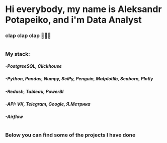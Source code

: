 # Hi everybody, my name is Aleksandr Potapeiko, and i'm Data Analyst
### clap clap clap 👋👋👋
#
### My stack:
#####   -PostgreeSQL, Clickhouse
#####   -Python, Pandas, Numpy, SciPy, Penguin, Matplotlib, Seaborn, Plotly
#####   -Redash, Tableau, PowerBI
#####   -API: VK, Telegram, Google, Я.Метрика
#####   -Airflow 
#
### Below you can find some of the projects I have done



<!--
**saponchik/saponchik** is a ✨ _special_ ✨ repository because its `README.md` (this file) appears on your GitHub profile.

Here are some ideas to get you started:

- 🔭 I’m currently working on ...
- 🌱 I’m currently learning ...
- 👯 I’m looking to collaborate on ...
- 🤔 I’m looking for help with ...
- 💬 Ask me about ...
- 📫 How to reach me: ...
- 😄 Pronouns: ...
- ⚡ Fun fact: ...
-->

